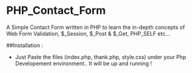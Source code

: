 # PHP_Contact_Form
A Simple Contact Form written in PHP to learn the in-depth concepts of Web Form Validation, $_Session, $_Post &amp; $_Get, PHP_SELF etc...

##Installation : 
*  Just Paste the files (index.php, thank.php, style.css) under your Php Developement environment.. It will be up and running !
